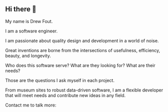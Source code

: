 ## Hi there 👋

My name is Drew Fout. 

I am a software engineer. 

I am passionate about quality design and development in a world of noise. 

Great inventions are borne from the intersections of usefulness, efficiency, beauty, and longevity. 

Who does this software serve? What are they looking for? What are their needs? 

Those are the questions I ask myself in each project. 

From museum sites to robust data-driven software, I am a flexible developer that will meet needs and contribute new ideas in any field.

Contact me to talk more: 

 
